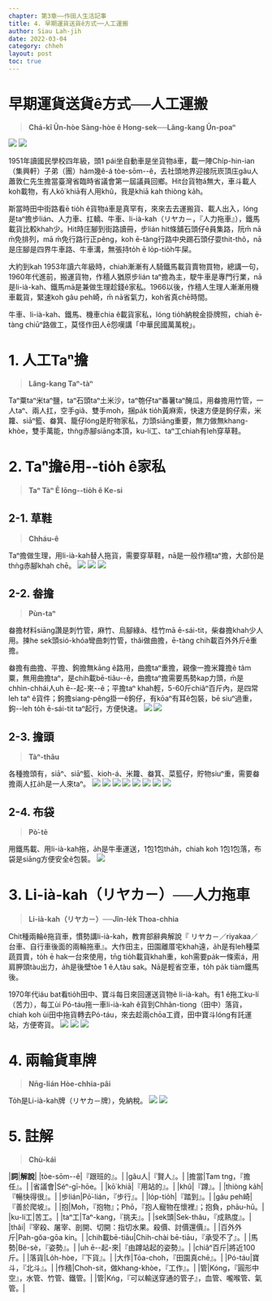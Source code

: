 ```yaml
---
chapter: 第3章——作田人生活記事
title: 4. 早期運貨送貨ê方式──人工運搬
author: Siau Lah-jih
date: 2022-03-04
category: chheh
layout: post
toc: true
---
```


# 早期運貨送貨ê方式──人工運搬
> **Chá-kî Ūn-hòe Sàng-hòe ê Hong-sek──Lâng-kang Ūn-poaⁿ**

![](../too5/07/7-0-1.蕭平治作者.jpg)
![](../too5/07/7-0-2.蕭平治蕭興森.jpg)

1951年讀國民學校四年級，頭1 pái坐自動車是坐貨物á車，載一陣Chi̍p-hin-ian（集興軒）子弟（團）hâm幾ê-á tòe-sōm--ê，去社頭地界迎接阮崁頂庄gâu人蕭敦仁先生擔當臺灣省臨時省議會第一屆議員回鄉。Hit台貨物á無大，車斗載人koh載物，有人kō͘ khiā有人用khû，我是khiā kah thiòng ka̍h。

斯當時田中街路看ē tio̍h ê貨物á車是真罕有，來來去去運搬貨、載人出入，lóng是taⁿ擔步lián、人力車、扛轎、牛車、li-ià-kah（リヤカ－，『人力拖車』），鐵馬載貨比較khah少。Hit時庄腳到街路讀冊，步lián hit條舖石頭仔ê員集路，阮m̄ nā m̄免排列，mā m̄免行路行正pêng，koh ē-tàng行路中央踢石頭仔耍thit-thô，nā是庄腳是四界牛車路、牛車溝，無張持to̍h ē lo̍p-tio̍h牛屎。

大約到kah 1953年讀六年級時，chiah漸漸有人騎鐵馬載貨賣物買物，總講一句，1960年代進前，搬運貨物，作穡人猶原步lián taⁿ擔為主，駛牛車是專門行業，nā是li-ià-kah、鐵馬mā是兼做生理趁錢ê家私。1966以後，作穡人生理人漸漸用機車載貨，緊速koh gâu peh崎，m̄ nā省氣力，koh省真chē時間。

牛車、li-ià-kah、鐵馬、機車chia ê載貨家私，lóng tio̍h納稅金掛牌照，chiah ē-tàng chiūⁿ路做工，莫怪作田人ē怨嘆講「中華民國萬萬稅」。

# 1. 人工Taⁿ擔
> **Lâng-kang Taⁿ-tàⁿ**

Taⁿ粟taⁿ米taⁿ鹽，taⁿ石頭taⁿ土米沙，taⁿ匏仔taⁿ番薯taⁿ醃瓜，用畚擔用竹管，一人taⁿ、兩人扛，空手giâ、雙手mo͘h，捆pa̍k tio̍h黃麻索，快速方便是鉤仔索，米籮、siāⁿ籃、畚箕、籠仔lóng是貯物家私，力頭siāng重要，無力做無khang-khòe，雙手萬能，thǹg赤腳siāng本頂，ku-lí工、taⁿ工chiah有leh穿草鞋。

# 2. Taⁿ擔ē用--tio̍h ê家私
> **Taⁿ Tàⁿ Ē Iōng--tio̍h ê Ke-si**

## 2-1. 草鞋
> **Chháu-ê**

Taⁿ擔做生理，用li-ià-kah替人拖貨，需要穿草鞋，nā是一般作穡taⁿ擔，大部份是thǹg赤腳khah chē。
![](../too5/07/7-2-1.草鞋.jpg)
![](../too5/07/7-2-2.草鞋竹塘.jpg)
![](../too5/07/7-2-3.草鞋工具.jpg)

## 2-2. 畚擔
> **Pùn-taⁿ**

畚擔材料siāng讚是刺竹管，麻竹、烏腳綠á、桂竹mā ē-sái-tit，柴畚擔khah少人用。揀he sek頭sió-khóa彎曲刺竹管，thâi做曲擔，ē-tàng chih載百外外斤ê重擔。

畚擔有曲擔、平擔、鉤擔無kāng ê路用，曲擔taⁿ重擔，親像一擔米籮擔ê tâm粟，無用曲擔taⁿ，是chih載bē-tiâu--ê，曲擔taⁿ擔需要馬勢kap力頭，m̄是chhìn-chhái人uh ē--起-來--ê；平擔taⁿ khah輕，5-60斤chiâⁿ百斤內，是四常leh taⁿ ê貨件；鉤擔siang-pêng掛一ê鉤仔，有kōaⁿ有耳ê包裝，bē siuⁿ過重，鉤--leh to̍h ē-sái-tit taⁿ起行，方便快速。
![](../too5/07/7-2-4.畚擔.jpg)
![](../too5/07/7-2-5.畚擔.jpg)

## 2-3. 擔頭
> **Tàⁿ-thâu**

各種擔頭有，siāⁿ、siāⁿ籃、kioh-á、米籮、畚箕、菜籃仔，貯物siuⁿ重，需要畚擔兩人扛a̍h是一人來taⁿ。
![](../too5/07/7-2-6.米籮曲擔.jpg) 
![](../too5/07/7-2-7.畚箕.jpg)
![](../too5/07/7-2-8.𣛮.jpg) 
![](../too5/07/7-2-9.𣛮.jpg)
![](../too5/07/7-2-10.𣛮.jpg)
![](../too5/07/7-2-11.賣粿擔子.jpg) 
![](../too5/07/7-2-12.平擔.jpg)
![](../too5/07/7-2-13.菜籃仔鉛線.jpg)

## 2-4. 布袋
> **Pò͘-tē**

用鐵馬載、用li-ià-kah拖，a̍h是牛車運送，1包1包tha̍h，chiah koh 1包1包落，布袋是siāng方便安全ê包裝。
![](../too5/07/7-2-14.布袋.jpg)


# 3. Li-ià-kah（リヤカ－）──人力拖車
> **Li-ià-kah（リヤカ－）──Jîn-le̍k Thoa-chhia**

Chit種兩輪ê拖貨車，慣勢講li-ià-kah，教育部辭典解說『 リヤカ－／riyakaa／台車、自行車後面的兩輪拖車』。大作田主，田園離厝宅khah遠，a̍h是有leh種菜蔬買賣，to̍h ē hak一台來使用，tn̄g tio̍h載貨khah重，koh需要pa̍k一條索á，用肩胛頭tàu出力，a̍h是後壁tòe 1 ê人tàu sak。Nā是輕省空車，to̍h pa̍k tiàm鐵馬後。

1970年代iáu bat看tio̍h田中、寶斗每日來回運送貨物ê li-ià-kah。有1 ê拖工ku-lí（苦力），每工ùi Pó-táu拖一車li-ià-kah ê貨到Chhân-tiong（田中）落貨，chiah koh ùi田中拖貨轉去Pó-táu，來去趁兩chōa工資，田中寶斗lóng有託運站，方便寄貨。
![](../too5/07/7-3-1.人力拖車.jpg)
![](../too5/07/7-3-2.手拖車.jpg)
![](../too5/07/7-3-3.兩輪拖車陳松雄.jpg)

# 4. 兩輪貨車牌
> **Nn̄g-lián Hòe-chhia-pâi**

To̍h是Li-ià-kah牌（リヤカ－牌），免納稅。
![](../too5/07/7-7-3人力1.jpg)
![](../too5/07/7-7-4人力2.jpg)

# 5. 註解
> **Chù-kái**

|**詞**|**解說**|
|tòe-sōm--ê|『跟班的』。|
|gâu人|『賢人』。|
|擔當|Tam tng，『擔任』。|
|省議會|Séⁿ-gī-hōe。|
|kō͘ khiā|『用站的』。|
|khû|『蹲』。|
|thiòng ka̍h|『暢快得很』。|
|步lián|Pō͘-lián，『步行』。|
|lo̍p-tio̍h|『踏到』。|
|gâu peh崎|『善於爬坡』。|
|抱|Mo͘h，『抱物』；Phō，『抱人寵物在懷裡』；抱負，phāu-hū。|
|ku-lí工|苦工。|
|taⁿ工|Taⁿ-kang，『挑夫』。|
|sek頭|Sek-thâu，『成熟度』。|
|thâi|『宰殺、屠宰、剖開、切開：指切水果。殺價、討價還價』。|
|百外外斤|Pah-gŏa-gōa kin。|
|chih載bē-tiâu|Chih-chài bē-tiāu，『承受不了』。|
|馬勢|Bé-sè，『姿勢』。|
|uh ē--起-來|『由蹲站起的姿勢』。|
|chiâⁿ百斤|將近100斤。|
|落貨|Lo̍h-hòe，『下貨』。|
|大作|Tōa-choh，『田園真chē』。|
|Pó-táu|寶斗，『北斗』。|
|作穡|Choh-sit，做khang-khòe，『工作』。|
|管|Kóng，『圓形中空』，水管、竹管、鐵管。|
|管|Kńg，『可以輸送穿通的管子』，血管、嚨喉管、氣管。|
